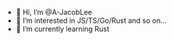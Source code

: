 - 👋 Hi, I’m @A-JacobLee
- 👀 I’m interested in JS/TS/Go/Rust and so on...
- 🌱 I’m currently learning Rust

<!---
A-JacobLee/A-JacobLee is a ✨ special ✨ repository because its `README.md` (this file) appears on your GitHub profile.
You can click the Preview link to take a look at your changes.
--->
